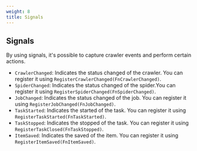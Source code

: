 ```yaml
---
weight: 8
title: Signals
---
```


## Signals

By using signals, it's possible to capture crawler events and perform certain actions.

* `CrawlerChanged`: Indicates the status changed of the crawler. You can register it
  using `RegisterCrawlerChanged(FnCrawlerChanged)`.
* `SpiderChanged`: Indicates the status changed of the spider.You can register it
  using `RegisterSpiderChanged(FnSpiderChanged)`.
* `JobChanged`: Indicates the status changed of the job. You can register it
  using `RegisterJobChanged(FnJobChanged)`.
* `TaskStarted`: Indicates the started of the task. You can register it using `RegisterTaskStarted(FnTaskStarted)`.
* `TaskStopped`: Indicates the stopped of the task. You can register it using `RegisterTaskClosed(FnTaskStopped)`.
* `ItemSaved`: Indicates the saved of the item. You can register it using `RegisterItemSaved(FnItemSaved)`.